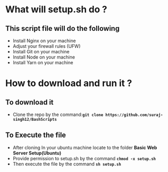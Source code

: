 <h1>
  What will setup.sh do ?
  </h1>
    <h2>This script file will do the following</h2>
    <ul>
      <li>Install Nginx on your machine</li>
      <li>Adjust your firewall rules (UFW)</li>
      <li>Install Git on your machine</li>
      <li>Install Node on your machine</li>
      <li>Install Yarn on your machine</li>
    </ul>

<h1>How to download and run it ?</h1>
<h2>To download it</h2>
<ul>
  <li>
    Clone the repo by the command:<code
      ><b>git clone https://github.com/suraj-singh12/BashScripts</b></code
      >
  </li>
    </ul>
    <h2>To Execute the file</h2>
    <ul>
      <li>
        After cloning In your ubuntu machine locate to the folder
        <b>Basic Web Server Setup(Ubuntu)</b>
      </li>
      <li>
        Provide permission to setup.sh by the command
        <code><b>chmod -x setup.sh</b></code>
      </li>
      <li>
        Then execute the file by the command <code><b>sh setup.sh</b></code>
      </li>
    </ul>

  </h1>
</h1>

